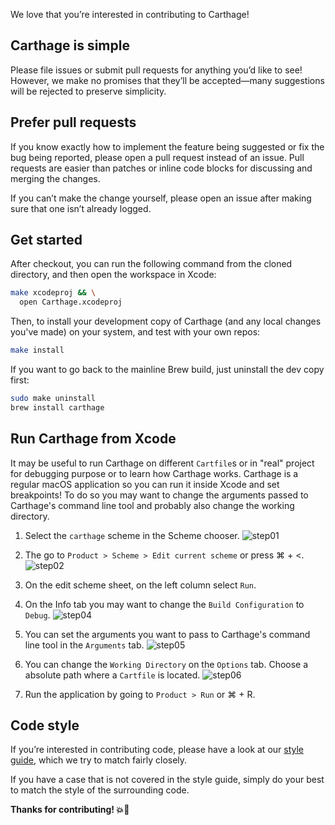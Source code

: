 We love that you’re interested in contributing to Carthage!

## Carthage is simple

Please file issues or submit pull requests for anything you’d like to see! However, we make no promises that they’ll be accepted—many suggestions will be rejected to preserve simplicity.

## Prefer pull requests

If you know exactly how to implement the feature being suggested or fix the bug being reported, please open a pull request instead of an issue. Pull requests are easier than patches or inline code blocks for discussing and merging the changes.

If you can’t make the change yourself, please open an issue after making sure that one isn’t already logged.

## Get started

After checkout, you can run the following command from the cloned directory, and then open the workspace in Xcode:

```bash
make xcodeproj && \
  open Carthage.xcodeproj
```

Then, to install your development copy of Carthage (and any local changes you've made) on your system, and test with your own repos:

```bash
make install
```

If you want to go back to the mainline Brew build, just uninstall the dev copy first:

```bash
sudo make uninstall
brew install carthage
```

## Run Carthage from Xcode

It may be useful to run Carthage on different `Cartfile`s or in "real" project for debugging purpose or to learn how Carthage works. Carthage is a regular macOS application so you can run it inside Xcode and set breakpoints! To do so you may want to change the arguments passed to Carthage's command line tool and probably also change the working directory.

 1. Select the `carthage` scheme in the Scheme chooser.
 ![step01](./Documentation/Resources/Contributing/RunCarthageFromXcode/step01.png)

 2. The go to `Product > Scheme > Edit current scheme` or press ⌘ + <.
 ![step02](./Documentation/Resources/Contributing/RunCarthageFromXcode/step02.png)

 3. On the edit scheme sheet, on the left column select `Run`.

 4. On the Info tab you may want to change the `Build Configuration` to `Debug`.
 ![step04](./Documentation/Resources/Contributing/RunCarthageFromXcode/step04.png)

 5. You can set the arguments you want to pass to Carthage's command line tool in the `Arguments` tab.
 ![step05](./Documentation/Resources/Contributing/RunCarthageFromXcode/step05.png)

 6. You can change the `Working Directory` on the `Options` tab. Choose a absolute path where a `Cartfile` is located.
 ![step06](./Documentation/Resources/Contributing/RunCarthageFromXcode/step06.png)

 7. Run the application by going to `Product > Run` or ⌘ + R.

## Code style

If you’re interested in contributing code, please have a look at our [style guide](https://github.com/github/swift-style-guide), which we try to match fairly closely.

If you have a case that is not covered in the style guide, simply do your best to match the style of the surrounding code.

**Thanks for contributing! :boom::camel:**
